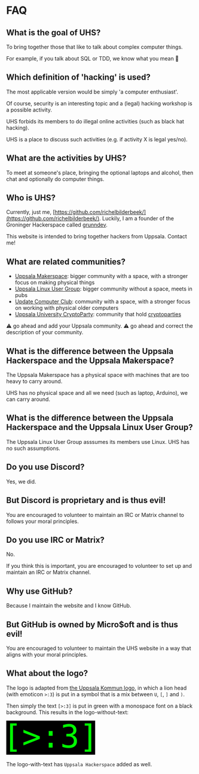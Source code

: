 # FAQ

## What is the goal of UHS?

To bring together those that like to talk about complex computer things.

For example, if you talk about SQL or TDD, we know what you mean :angel:

## Which definition of 'hacking' is used?

The most applicable version would be simply 'a computer enthusiast'.

Of course, security is an interesting topic and 
a (legal) hacking workshop is a possible activity.

UHS forbids its members to do illegal online activities (such as black hat hacking).

UHS is a place to discuss such activities (e.g. if activity X is legal yes/no).

## What are the activities by UHS?

To meet at someone's place, bringing the optional laptops and alcohol,
then chat and optionally do computer things.

## Who is UHS?

Currently, just me, [https://github.com/richelbilderbeek/](https://github.com/richelbilderbeek/).
Luckily, I am a founder of the Groninger Hackerspace called [grunndev](https://grunndev.nl/).

This website is intended to bring together hackers from Uppsala. Contact me!

## What are related communities?

 * [Uppsala Makerspace](https://www.uppsalamakerspace.se/):
   bigger community
   with a space, with a stronger focus on making physical things
 * [Uppsala Linux User Group](https://www.ulug.org/): 
   bigger community without a space, meets in pubs
 * [Update Computer Club](https://www.dfupdate.se/en/):
   community with a space, 
   with a stronger focus on working with physical older computers
 * [Uppsala University CryptoParty](https://www.cryptoparty.se/uppsala/):
   community that hold [cryptoparties ](https://en.wikipedia.org/wiki/CryptoParty)

:warning: go ahead and add your Uppsala community. :warning: go ahead and correct the description of your community.

## What is the difference between the Uppsala Hackerspace and the Uppsala Makerspace?

The Uppsala Makerspace has a physical space with machines that are too heavy to
carry around.

UHS has no physical space and all we need (such as laptop, Arduino), we can
carry around.

## What is the difference between the Uppsala Hackerspace and the Uppsala Linux User Group?

The Uppsala Linux User Group asssumes its members use Linux.
UHS has no such assumptions. 

## Do you use Discord?

Yes, we did.

## But Discord is proprietary and is thus evil!

You are encouraged to volunteer to maintain an IRC or Matrix
channel to follows your moral principles.

## Do you use IRC or Matrix?

No.

If you think this is important, 
you are encouraged to volunteer to set up and maintain an IRC or Matrix channel.

## Why use GitHub?

Because I maintain the website and I know GitHub.

## But GitHub is owned by Micro$oft and is thus evil!

You are encouraged to volunteer to maintain the UHS website 
in a way that aligns with your moral principles.

## What about the logo?

The logo is adapted from [the Uppsala Kommun logo](https://bonapostulata.se/sponsor/uppsala-kommun/uppsala_kommun_logo_black_rgb/),
in which a lion head (with emoticon `>:3`) 
is put in a symbol that is a mix between `U`, `[`, `]` and `)`.

Then simply the text `[>:3]` is put in green with a monospace
font on a black background.
This results in the logo-without-text:

![](uhs_logo.png)

The logo-with-text has `Uppsala Hackerspace` added as well.
